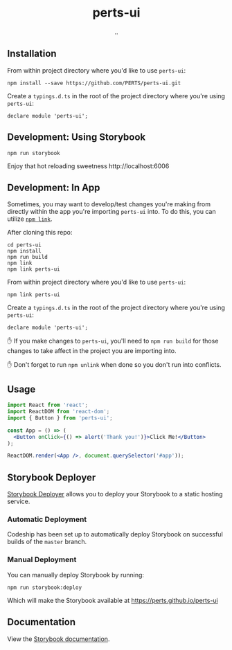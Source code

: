 <h1 align="center">perts-ui</h1>

<div align="center">
..
</div>

## Installation

From within project directory where you'd like to use `perts-ui`:

```
npm install --save https://github.com/PERTS/perts-ui.git
```

Create a `typings.d.ts` in the root of the project directory where you're using `perts-ui`:

```
declare module 'perts-ui';
```

## Development: Using Storybook

```
npm run storybook
```

Enjoy that hot reloading sweetness http://localhost:6006

## Development: In App

Sometimes, you may want to develop/test changes you're making from directly within the app you're importing `perts-ui` into. To do this, you can utilize [`npm link`](https://docs.npmjs.com/cli/link).

After cloning this repo:

```
cd perts-ui
npm install
npm run build
npm link
npm link perts-ui
```

From within project directory where you'd like to use `perts-ui`:

```
npm link perts-ui
```

Create a `typings.d.ts` in the root of the project directory where you're using `perts-ui`:

```
declare module 'perts-ui';
```

:hand: If you make changes to `perts-ui`, you'll need to `npm run build` for those
changes to take affect in the project you are importing into.

:hand: Don't forget to run `npm unlink` when done so you don't run into conflicts.


## Usage

```jsx
import React from 'react';
import ReactDOM from 'react-dom';
import { Button } from 'perts-ui';

const App = () => (
  <Button onClick={() => alert('Thank you!')}>Click Me!</Button>
);

ReactDOM.render(<App />, document.querySelector('#app'));
```

## Storybook Deployer

[Storybook Deployer](https://github.com/storybookjs/storybook-deployer) allows
you to deploy your Storybook to a static hosting service.

### Automatic Deployment

Codeship has been set up to automatically deploy Storybook on successful builds
of the `master` branch.

### Manual Deployment

You can manually deploy Storybook by running:

```
npm run storybook:deploy
```

Which will make the Storybook available at https://perts.github.io/perts-ui

## Documentation

View the [Storybook documentation](https://perts.github.io/perts-ui).
